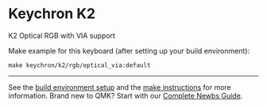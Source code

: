 # Keychron K2

K2 Optical RGB with VIA support

Make example for this keyboard (after setting up your build environment):

    make keychron/k2/rgb/optical_via:default

* * *

See the [build environment setup](https://docs.qmk.fm/#/getting_started_build_tools) and the [make instructions](https://docs.qmk.fm/#/getting_started_make_guide) for more information. Brand new to QMK? Start with our [Complete Newbs Guide](https://docs.qmk.fm/#/newbs).
